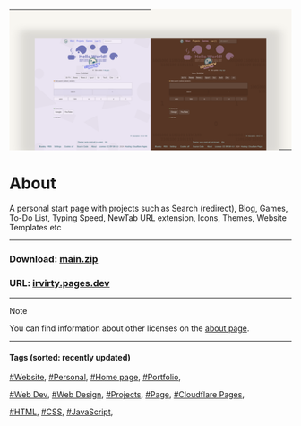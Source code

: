 <!-- README.md v.1.8.3 -->
  
![page with a light and dark theme and theme settings](/img/github-banner-settings.png)  
  
# About

A personal start page with projects such as Search (redirect), Blog, Games, To-Do List, Typing Speed, NewTab URL extension, Icons, Themes, Website Templates etc
  
---
  
### Download: [main.zip](https://github.com/irvirty/irvirty.pages.dev/archive/refs/heads/main.zip)  
### URL: [irvirty.pages.dev](https://irvirty.pages.dev/)  
  
---
  
> [!NOTE]
> You can find information about other licenses on the [about page](https://irvirty.pages.dev/about.html#license).
  
---
   
#### Tags (sorted: recently updated)  
[#Website](https://github.com/topics/website?s=updated),
[#Personal](https://github.com/topics/personal?s=updated),
[#Home page](https://github.com/topics/homepage?s=updated),
[#Portfolio](https://github.com/topics/portfolio?s=updated),

[#Web Dev](https://github.com/topics/webdev?s=updated),
[#Web Design](https://github.com/topics/webdesign?s=updated), 
[#Projects](https://github.com/topics/projects?s=updated),
[#Page](https://github.com/topics/page?s=updated),
[#Cloudflare Pages](https://github.com/topics/cloudflare-pages?s=updated),
  
[#HTML](https://github.com/topics/HTML?s=updated),
[#CSS](https://github.com/topics/css?s=updated),
[#JavaScript](https://github.com/topics/javascript?s=updated),



